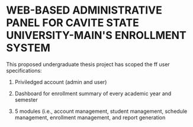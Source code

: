 # WEB-BASED ADMINISTRATIVE PANEL FOR CAVITE STATE UNIVERSITY-MAIN'S ENROLLMENT SYSTEM

This proposed undergraduate thesis project has scoped the ff user specifications:

1. Priviledged account (admin and user)

2. Dashboard for enrollment summary of every academic year and semester

3. 5 modules (i.e., account management, student management, schedule management, enrollment management, and report generation 

